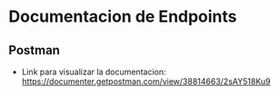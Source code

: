 # Documentacion de Endpoints

## Postman 

- Link para visualizar la documentacion: https://documenter.getpostman.com/view/38814663/2sAY518Ku9 
